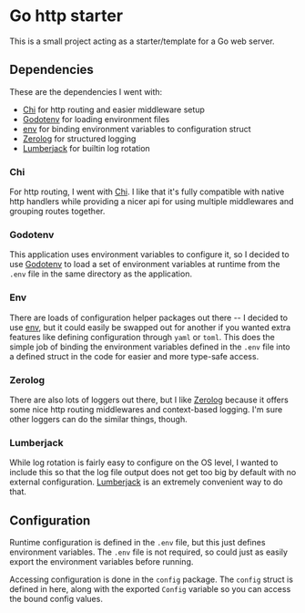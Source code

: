 # Go http starter
This is a small project acting as a starter/template for a Go web server.

## Dependencies
These are the dependencies I went with:
- [Chi](https://github.com/go-chi/chi/v5) for http routing and easier middleware setup
- [Godotenv](https://github.com/joho/godotenv) for loading environment files
- [env](https://github.com/caarlos0/env/v10) for binding environment variables to configuration struct
- [Zerolog](https://github.com/rs/zerolog) for structured logging
- [Lumberjack](https://github.com/lumberjack.v2) for builtin log rotation

### Chi
For http routing, I went with [Chi](https://github.com/go-chi/chi/v5). I like that it's fully compatible with native http handlers while providing a nicer api for using multiple middlewares and grouping routes together.

### Godotenv
This application uses environment variables to configure it, so I decided to use [Godotenv](https://github.com/joho/godotenv) to load a set of environment variables at runtime from the `.env` file in the same directory as the application.

### Env
There are loads of configuration helper packages out there -- I decided to use [env](https://github.com/caarlos0/env/v10), but it could easily be swapped out for another if you wanted extra features like defining configuration through `yaml` or `toml`. This does the simple job of binding the environment variables defined in the `.env` file into a defined struct in the code for easier and more type-safe access.

### Zerolog
There are also lots of loggers out there, but I like [Zerolog](https://github.com/rs/zerolog) because it offers some nice http routing middlewares and context-based logging. I'm sure other loggers can do the similar things, though.

### Lumberjack
While log rotation is fairly easy to configure on the OS level, I wanted to include this so that the log file output does not get too big by default with no external configuration. [Lumberjack](https://github.com/lumberjack.v2) is an extremely convenient way to do that.

## Configuration
Runtime configuration is defined in the `.env` file, but this just defines environment variables. The `.env` file is not required, so could just as easily export the environment variables before running.

Accessing configuration is done in the `config` package. The `config` struct is defined in here, along with the exported `Config` variable so you can access the bound config values.
